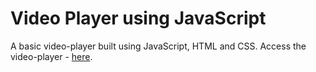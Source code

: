 # Video Player using JavaScript

A basic video-player built using JavaScript, HTML and CSS. Access the video-player - [here](https://imlakshay08.github.io/Video-Player-using-JavaScript/).

